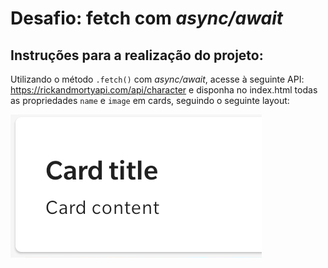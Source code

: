 # Desafio: fetch com *async/await*

## Instruções para a realização do projeto:

Utilizando o método `.fetch()` com *async/await*, acesse à seguinte API: https://rickandmortyapi.com/api/character e disponha no index.html todas as propriedades `name` e `image` em cards, seguindo o seguinte layout:

![card-content-example](../../assets/card-content-example.png)
